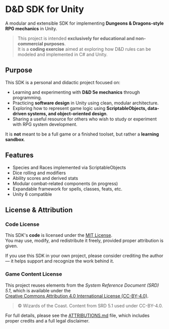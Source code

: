 # D&D SDK for Unity

A modular and extensible SDK for implementing **Dungeons & Dragons-style RPG mechanics** in Unity.

> This project is intended **exclusively for educational and non-commercial purposes**.  
> It is a **coding exercise** aimed at exploring how D&D rules can be modeled and implemented in C# and Unity.

## Purpose

This SDK is a personal and didactic project focused on:

- Learning and experimenting with **D&D 5e mechanics** through programming.
- Practicing **software design** in Unity using clean, modular architecture.
- Exploring how to represent game logic using **ScriptableObjects, data-driven systems, and object-oriented design**.
- Sharing a useful resource for others who wish to study or experiment with RPG system development.

It is **not** meant to be a full game or a finished toolset, but rather a **learning sandbox**.

## Features

- Species and Races implemented via ScriptableObjects
- Dice rolling and modifiers
- Ability scores and derived stats
- Modular combat-related components (in progress)
- Expandable framework for spells, classes, feats, etc.
- Unity 6 compatible

## License & Attribution

### Code License

This SDK's **code** is licensed under the [MIT License](LICENSE).  
You may use, modify, and redistribute it freely, provided proper attribution is given.

If you use this SDK in your own project, please consider crediting the author — it helps support and recognize the work behind it.

### Game Content License

This project reuses elements from the *System Reference Document (SRD) 5.1*, which is available under the  
[Creative Commons Attribution 4.0 International License (CC-BY-4.0)](https://creativecommons.org/licenses/by/4.0/).

> © Wizards of the Coast. Content from SRD 5.1 used under CC-BY-4.0.

For full details, please see the [ATTRIBUTIONS.md](./ATTRIBUTIONS.md) file, which includes proper credits and a full legal disclaimer.

